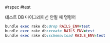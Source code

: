 #rspec #test

테스트 DB 마이그레이션 안될 때 명령어
```ruby
bundle exec rake db:drop RAILS_ENV=test
bundle exec rake db:create RAILS_ENV=test
bundle exec rake db:schema:load RAILS_ENV=test
```

